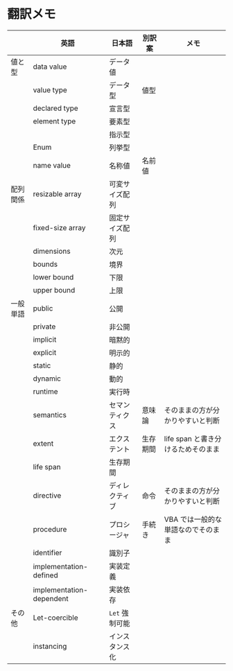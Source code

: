 # 翻訳メモ

|          | 英語                     | 日本語         | 別訳案   | メモ                               |
| -------- | ------------------------ | -------------- | -------- | ---------------------------------- |
| 値と型   | data value               | データ値       |          |                                    |
|          | value type               | データ型       | 値型     |                                    |
|          | declared type            | 宣言型         |          |                                    |
|          | element type             | 要素型         |          |                                    |
|          |                          | 指示型         |          |                                    |
|          | Enum                     | 列挙型         |          |                                    |
|          | name value               | 名称値         | 名前値   |                                    |
| 配列関係 | resizable array          | 可変サイズ配列 |          |                                    |
|          | fixed-size array         | 固定サイズ配列 |          |                                    |
|          | dimensions               | 次元           |          |                                    |
|          | bounds                   | 境界           |          |                                    |
|          | lower bound              | 下限           |          |                                    |
|          | upper bound              | 上限           |          |                                    |
| 一般単語 | public                   | 公開           |          |                                    |
|          | private                  | 非公開         |          |                                    |
|          | implicit                 | 暗黙的         |          |                                    |
|          | explicit                 | 明示的         |          |                                    |
|          | static                   | 静的           |          |                                    |
|          | dynamic                  | 動的           |          |                                    |
|          | runtime                  | 実行時         |          |                                    |
|          | semantics                | セマンティクス | 意味論   | そのままの方が分かりやすいと判断   |
|          | extent                   | エクステント   | 生存期間 | life span と書き分けるためそのまま |
|          | life span                | 生存期間       |          |                                    |
|          | directive                | ディレクティブ | 命令     | そのままの方が分かりやすいと判断   |
|          | procedure                | プロシージャ   | 手続き   | VBA では一般的な単語なのでそのまま |
|          | identifier               | 識別子         |          |                                    |
|          | implementation-defined   | 実装定義       |          |                                    |
|          | implementation-dependent | 実装依存       |          |                                    |
| その他   | Let-coercible            | `Let` 強制可能 |          |                                    |
|          | instancing               | インスタンス化 |          |                                    |
